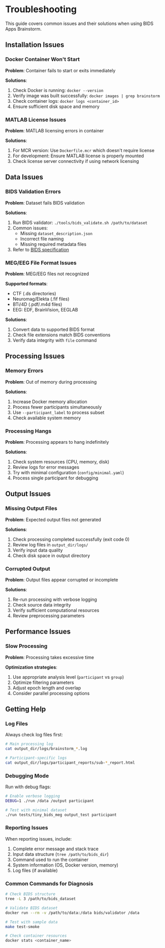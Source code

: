# Troubleshooting

This guide covers common issues and their solutions when using BIDS Apps Brainstorm.

## Installation Issues

### Docker Container Won't Start

**Problem**: Container fails to start or exits immediately

**Solutions**:
1. Check Docker is running: `docker --version`
2. Verify image was built successfully: `docker images | grep brainstorm`
3. Check container logs: `docker logs <container_id>`
4. Ensure sufficient disk space and memory

### MATLAB License Issues

**Problem**: MATLAB licensing errors in container

**Solutions**:
1. For MCR version: Use `Dockerfile.mcr` which doesn't require license
2. For development: Ensure MATLAB license is properly mounted
3. Check license server connectivity if using network licensing

## Data Issues

### BIDS Validation Errors

**Problem**: Dataset fails BIDS validation

**Solutions**:
1. Run BIDS validator: `./tools/bids_validate.sh /path/to/dataset`
2. Common issues:
   - Missing `dataset_description.json`
   - Incorrect file naming
   - Missing required metadata files
3. Refer to [BIDS specification](https://bids-specification.readthedocs.io/)

### MEG/EEG File Format Issues

**Problem**: MEG/EEG files not recognized

**Supported formats**:
- CTF (.ds directories)
- Neuromag/Elekta (.fif files)
- BTi/4D (.pdf/.m4d files)
- EEG: EDF, BrainVision, EEGLAB

**Solutions**:
1. Convert data to supported BIDS format
2. Check file extensions match BIDS conventions
3. Verify data integrity with `file` command

## Processing Issues

### Memory Errors

**Problem**: Out of memory during processing

**Solutions**:
1. Increase Docker memory allocation
2. Process fewer participants simultaneously
3. Use `--participant_label` to process subset
4. Check available system memory

### Processing Hangs

**Problem**: Processing appears to hang indefinitely

**Solutions**:
1. Check system resources (CPU, memory, disk)
2. Review logs for error messages
3. Try with minimal configuration (`config/minimal.yaml`)
4. Process single participant for debugging

## Output Issues

### Missing Output Files

**Problem**: Expected output files not generated

**Solutions**:
1. Check processing completed successfully (exit code 0)
2. Review log files in `output_dir/logs/`
3. Verify input data quality
4. Check disk space in output directory

### Corrupted Output

**Problem**: Output files appear corrupted or incomplete

**Solutions**:
1. Re-run processing with verbose logging
2. Check source data integrity
3. Verify sufficient computational resources
4. Review preprocessing parameters

## Performance Issues

### Slow Processing

**Problem**: Processing takes excessive time

**Optimization strategies**:
1. Use appropriate analysis level (`participant` vs `group`)
2. Optimize filtering parameters
3. Adjust epoch length and overlap
4. Consider parallel processing options

## Getting Help

### Log Files

Always check log files first:
```bash
# Main processing log
cat output_dir/logs/brainstorm_*.log

# Participant-specific logs
cat output_dir/logs/participant_reports/sub-*_report.html
```

### Debugging Mode

Run with debug flags:
```bash
# Enable verbose logging
DEBUG=1 ./run /data /output participant

# Test with minimal dataset
./run tests/tiny_bids_meg output_test participant
```

### Reporting Issues

When reporting issues, include:
1. Complete error message and stack trace
2. Input data structure (`tree /path/to/bids_dir`)
3. Command used to run the container
4. System information (OS, Docker version, memory)
5. Log files (if available)

### Common Commands for Diagnosis

```bash
# Check BIDS structure
tree -L 3 /path/to/bids_dataset

# Validate BIDS dataset
docker run --rm -v /path/to/data:/data bids/validator /data

# Test with sample data
make test-smoke

# Check container resources
docker stats <container_name>
```